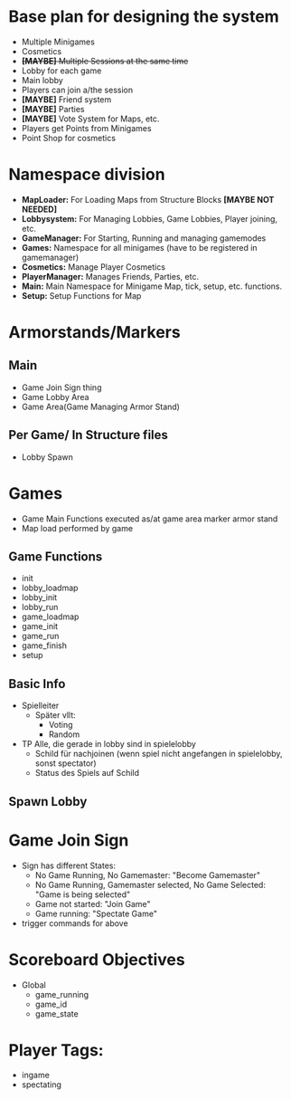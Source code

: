 # Base plan for designing the system

* Multiple Minigames
* Cosmetics
* ~~**[MAYBE]** Multiple Sessions at the same time~~
* Lobby for each game
* Main lobby
* Players can join a/the session
* **[MAYBE]** Friend system
* **[MAYBE]** Parties
* **[MAYBE]** Vote System for Maps, etc.
* Players get Points from Minigames
* Point Shop for cosmetics

# Namespace division

* **MapLoader:** For Loading Maps from Structure Blocks **[MAYBE NOT NEEDED]**
* **Lobbysystem:** For Managing Lobbies, Game Lobbies, Player joining, etc.
* **GameManager:** For Starting, Running and managing gamemodes
* **Games:** Namespace for all minigames (have to be registered in gamemanager)
* **Cosmetics:** Manage Player Cosmetics
* **PlayerManager:** Manages Friends, Parties, etc.
* **Main:** Main Namespace for Minigame Map, tick, setup, etc. functions.
* **Setup:** Setup Functions for Map

# Armorstands/Markers

## Main
* Game Join Sign thing
* Game Lobby Area
* Game Area(Game Managing Armor Stand)

## Per Game/ In Structure files
* Lobby Spawn

# Games

* Game Main Functions executed as/at game area marker armor stand
* Map load performed by game

## Game Functions
* init
* lobby_loadmap
* lobby_init
* lobby_run
* game_loadmap
* game_init
* game_run
* game_finish
* setup

## Basic Info
* Spielleiter
  * Später vllt:
    * Voting
    * Random
* TP Alle, die gerade in lobby sind in spielelobby
  * Schild für nachjoinen (wenn spiel nicht angefangen in spielelobby, sonst spectator)
  * Status des Spiels auf Schild

## Spawn Lobby

# Game Join Sign
* Sign has different States:
  * No Game Running, No Gamemaster: "Become Gamemaster"
  * No Game Running, Gamemaster selected, No Game Selected: "Game is being selected"
  * Game not started: "Join Game"
  * Game running: "Spectate Game"
* trigger commands for above

# Scoreboard Objectives
* Global
  * game_running
  * game_id
  * game_state

# Player Tags:
* ingame
* spectating
